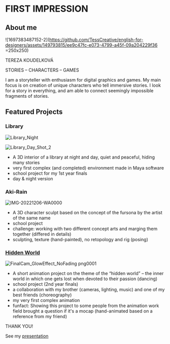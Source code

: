 # FIRST IMPRESSION

## About me
![1697383487152-2](https://github.com/TessCreative/english-for-designers/assets/149793815/ee9c47fc-e073-4799-a45f-09a204229f36 =250x250)

TEREZA KOUDELKOVÁ

STORIES – CHARACTERS – GAMES

I am a storyteller with enthusiasm for digital graphics and games. My main focus is on creation of unique characters who tell immersive stories. I look for a story in everything, and am able to connect seemingly impossible fragments of stories.

## Featured Projects

### Library
![Library_Night](https://github.com/TessCreative/english-for-designers/assets/149793815/a19b2e17-53d6-4616-a094-202a10c24def)

![Library_Day_Shot_2](https://github.com/TessCreative/english-for-designers/assets/149793815/b59871c7-38e9-4346-bf5e-c2977ff8fbce)
- A 3D interior of a library at night and day, quiet and peaceful, hiding many stories
- very first complex (and completed) environment made in Maya software
- school project for my 1st year finals
- day & night version

### Aki-Rain
![IMG-20221206-WA0000](https://github.com/TessCreative/english-for-designers/assets/149793815/016d06a3-c5ba-4c01-871b-09559cef1239)
- A 3D character sculpt based on the concept of the fursona by the artist of the same name
- school project
- challenge: working with two different concept arts and marging them together (differed in details)
- sculpting, texture (hand-painted), no retopology and rig (posing)

### [Hidden World](https://youtu.be/mKqspzBNTH8)
  ![FinalCam_GlowEffect_NoFading png0001](https://github.com/TessCreative/english-for-designers/assets/149793815/04a985f9-b17b-40e8-8ee4-4938805a37e2)
- A short animation project on the theme of the “hidden world” – the inner world in which one gets lost when devoted to their passion (dancing)
- school project (2nd year finals)
- a collaboration with my brother (cameras, lighting, music) and one of my best friends (choreography)
- my very first complex animation
- funfact: Showing this project to some people from the animation work field brought a question if it's a mocap (hand-animated based on a reference from my friend)


THANK YOU!

See my [presentation](https://www.canva.com/design/DAFzyQPEQXg/Juk2QSs77XM8zXCNxTtVdQ/view?utm_content=DAFzyQPEQXg&utm_campaign=designshare&utm_medium=link&utm_source=editor)
